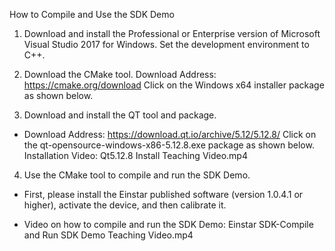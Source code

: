 

How to Compile and Use the SDK Demo

1. Download and install the Professional or Enterprise version of Microsoft Visual Studio 2017 for Windows. Set the development environment to C++.
2. Download the CMake tool.
Download Address: https://cmake.org/download
Click on the Windows x64 installer package as shown below.

3. Download and install the QT tool and package.

  - Download Address: https://download.qt.io/archive/5.12/5.12.8/
  Click on the qt-opensource-windows-x86-5.12.8.exe package as shown below.
  Installation Video: Qt5.12.8 Install Teaching Video.mp4

4. Use the CMake tool to compile and run the SDK Demo.

- First, please install the Einstar published software (version 1.0.4.1 or higher), activate the device, and then calibrate it.

- Video on how to compile and run the SDK Demo:
  Einstar SDK-Compile and Run SDK Demo Teaching Video.mp4
